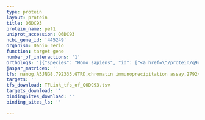 ```yaml
---
type: protein
layout: protein
title: Q6DC93
protein_name: pef1
uniprot_accession: Q6DC93
ncbi_gene_id: '445249'
organism: Danio rerio
function: target gene
number_of_interactions: '1'
orthologs: '[{"species": "Homo sapiens", "id": ["<a href=\"/protein/q9ubv8\">Q9UBV8</a>"]}, {"species": "Mus musculus", "id": ["<a href=\"/protein/q8bfy6\">Q8BFY6</a>"]}, {"species": "Rattus norvegicus", "id": ["<a href=\"/protein/q641z8\">Q641Z8</a>"]}, {"species": "Drosophila melanogaster", "id": ["<a href=\"/protein/q7k2l7\">Q7K2L7</a>"]}]'
jaspar_matrices: ''
tfs: nanog,A5JNG8,792333,GTRD,chromatin immunoprecipitation assay,27924024%5Buid%5D,No
targets: ''
tfs_download: TFLink_tfs_of_Q6DC93.tsv
targets_download: ''
bindingSites_download: ''
binding_sites_ls: ''

---
```

